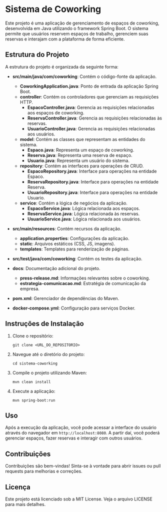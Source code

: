 # Sistema de Coworking

Este projeto é uma aplicação de gerenciamento de espaços de coworking, desenvolvida em Java utilizando o framework Spring Boot. O sistema permite que usuários reservem espaços de trabalho, gerenciem suas reservas e interajam com a plataforma de forma eficiente.

## Estrutura do Projeto

A estrutura do projeto é organizada da seguinte forma:

- **src/main/java/com/coworking**: Contém o código-fonte da aplicação.
  - **CoworkingApplication.java**: Ponto de entrada da aplicação Spring Boot.
  - **controller**: Contém os controladores que gerenciam as requisições HTTP.
    - **EspacoController.java**: Gerencia as requisições relacionadas aos espaços de coworking.
    - **ReservaController.java**: Gerencia as requisições relacionadas às reservas.
    - **UsuarioController.java**: Gerencia as requisições relacionadas aos usuários.
  - **model**: Contém as classes que representam as entidades do sistema.
    - **Espaco.java**: Representa um espaço de coworking.
    - **Reserva.java**: Representa uma reserva de espaço.
    - **Usuario.java**: Representa um usuário do sistema.
  - **repository**: Contém as interfaces para operações de CRUD.
    - **EspacoRepository.java**: Interface para operações na entidade Espaco.
    - **ReservaRepository.java**: Interface para operações na entidade Reserva.
    - **UsuarioRepository.java**: Interface para operações na entidade Usuario.
  - **service**: Contém a lógica de negócios da aplicação.
    - **EspacoService.java**: Lógica relacionada aos espaços.
    - **ReservaService.java**: Lógica relacionada às reservas.
    - **UsuarioService.java**: Lógica relacionada aos usuários.

- **src/main/resources**: Contém recursos da aplicação.
  - **application.properties**: Configurações da aplicação.
  - **static**: Arquivos estáticos (CSS, JS, imagens).
  - **templates**: Templates para renderização de páginas.

- **src/test/java/com/coworking**: Contém os testes da aplicação.

- **docs**: Documentação adicional do projeto.
  - **press-release.md**: Informações relevantes sobre o coworking.
  - **estrategia-comunicacao.md**: Estratégia de comunicação da empresa.

- **pom.xml**: Gerenciador de dependências do Maven.

- **docker-compose.yml**: Configuração para serviços Docker.

## Instruções de Instalação

1. Clone o repositório:
   ```
   git clone <URL_DO_REPOSITORIO>
   ```

2. Navegue até o diretório do projeto:
   ```
   cd sistema-coworking
   ```

3. Compile o projeto utilizando Maven:
   ```
   mvn clean install
   ```

4. Execute a aplicação:
   ```
   mvn spring-boot:run
   ```

## Uso

Após a execução da aplicação, você pode acessar a interface do usuário através do navegador em `http://localhost:8080`. A partir daí, você poderá gerenciar espaços, fazer reservas e interagir com outros usuários.

## Contribuições

Contribuições são bem-vindas! Sinta-se à vontade para abrir issues ou pull requests para melhorias e correções.

## Licença

Este projeto está licenciado sob a MIT License. Veja o arquivo LICENSE para mais detalhes.